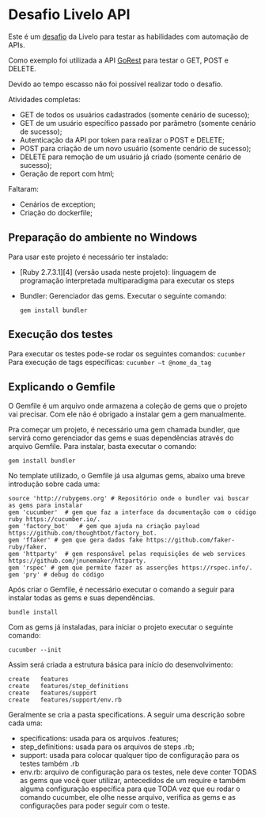 # Desafio Livelo API

Este é um [desafio][desafio] da Livelo para testar as habilidades com automação de APIs.

Como exemplo foi utilizada a API [GoRest][1] para testar o GET, POST e DELETE.

Devido ao tempo escasso não foi possível realizar todo o desafio.

Atividades completas:

- GET de todos os usuários cadastrados (somente cenário de sucesso);
- GET de um usuário específico passado por parâmetro (somente cenário de sucesso);
- Autenticação da API por token para realizar o POST e DELETE;
- POST para criação de um novo usuário (somente cenário de sucesso);
- DELETE para remoção de um usuário já criado (somente cenário de sucesso);
- Geração de report com html;

Faltaram:

- Cenários de exception;
- Criação do dockerfile;

## Preparação do ambiente no Windows

Para usar este projeto é necessário ter instalado:

- [Ruby 2.7.3.1][4] (versão usada neste projeto): linguagem de programação interpretada multiparadigma para executar os steps
- Bundler: Gerenciador das gems. Executar o seguinte comando:

  ```
  gem install bundler
  ```

## Execução dos testes

Para executar os testes pode-se rodar os seguintes comandos:
`cucumber`
Para execução de tags específicas: `cucumber –t @nome_da_tag`

## Explicando o Gemfile

O Gemfile é um arquivo onde armazena a coleção de gems que o projeto vai precisar. Com ele não é obrigado a instalar gem a gem manualmente.

Pra começar um projeto, é necessário uma gem chamada bundler, que servirá como gerenciador das gems e suas dependências através do arquivo Gemfile. Para instalar, basta executar o comando:

```
gem install bundler
```

No template utilizado, o Gemfile já usa algumas gems, abaixo uma breve introdução sobre cada uma:

```
source 'http://rubygems.org' # Repositório onde o bundler vai buscar as gems para instalar
gem 'cucumber'  # gem que faz a interface da documentação com o código ruby https://cucumber.io/.
gem 'factory_bot'   # gem que ajuda na criação payload https://github.com/thoughtbot/factory_bot.
gem 'ffaker' # gem que gera dados fake https://github.com/faker-ruby/faker.
gem 'httparty'  # gem responsável pelas requisições de web services https://github.com/jnunemaker/httparty.
gem 'rspec' # gem que permite fazer as asserções https://rspec.info/.
gem 'pry' # debug do código
```

Após criar o Gemfile, é necessário executar o comando a seguir para instalar todas as gems e suas dependências.

```
bundle install
```

Com as gems já instaladas, para iniciar o projeto executar o seguinte comando:

```
cucumber --init
```

Assim será criada a estrutura básica para início do desenvolvimento:

```
create   features
create   features/step_definitions
create   features/support
create   features/support/env.rb
```

Geralmente se cria a pasta specifications. A seguir uma descrição sobre cada uma:

- specifications: usada para os arquivos .features;
- step_definitions: usada para os arquivos de steps .rb;
- support: usada para colocar qualquer tipo de configuração para os testes também .rb
- env.rb: arquivo de configuração para os testes, nele deve conter TODAS as gems que você quer utilizar, antecedidos de um require e também alguma configuração específica para que TODA vez que eu rodar o comando cucumber, ele olhe nesse arquivo, verifica as gems e as configurações para poder seguir com o teste.

[desafio]: desafio.pdf
[1]: https://gorest.co.in
